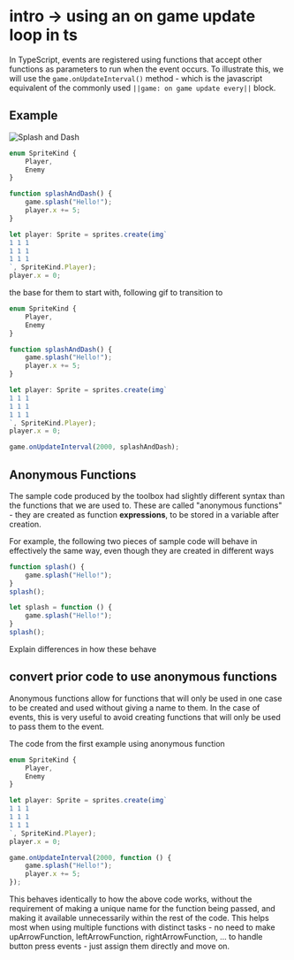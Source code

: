 # intro -> using an on game update loop in ts

In TypeScript, events are registered using functions that accept other functions as parameters to run when the event occurs. To illustrate this, we will use the `game.onUpdateInterval()` method - which is the javascript equivalent of the commonly used ``||game: on game update every||`` block.

## Example

![Splash and Dash](/static/courses/csintro2/events/splash-and-dash.gif)

```typescript
enum SpriteKind {
    Player,
    Enemy
}

function splashAndDash() {
    game.splash("Hello!");
    player.x += 5;
}

let player: Sprite = sprites.create(img`
1 1 1
1 1 1
1 1 1
`, SpriteKind.Player);
player.x = 0;
```

the base for them to start with, following gif to transition to

```typescript
enum SpriteKind {
    Player,
    Enemy
}

function splashAndDash() {
    game.splash("Hello!");
    player.x += 5;
}

let player: Sprite = sprites.create(img`
1 1 1
1 1 1
1 1 1
`, SpriteKind.Player);
player.x = 0;

game.onUpdateInterval(2000, splashAndDash);
```

## Anonymous Functions

The sample code produced by the toolbox had slightly different syntax than the functions that we are used to. These are called "anonymous functions" - they are created as function __expressions__, to be stored in a variable after creation.

For example, the following two pieces of sample code will behave in effectively the same way, even though they are created in different ways

```typescript
function splash() {
    game.splash("Hello!");
}
splash();
```

```typescript
let splash = function () {
    game.splash("Hello!");
}
splash();
```

Explain differences in how these behave

## convert prior code to use anonymous functions

Anonymous functions allow for functions that will only be used in one case to be created and used without giving a name to them. In the case of events, this is very useful to avoid creating functions that will only be used to pass them to the event.

The code from the first example using anonymous function

```typescript
enum SpriteKind {
    Player,
    Enemy
}

let player: Sprite = sprites.create(img`
1 1 1
1 1 1
1 1 1
`, SpriteKind.Player);
player.x = 0;

game.onUpdateInterval(2000, function () {
    game.splash("Hello!");
    player.x += 5;
});
```

This behaves identically to how the above code works, without the requirement of making a unique name for the function being passed, and making it available unnecessarily within the rest of the code. This helps most when using multiple functions with distinct tasks - no need to make upArrowFunction, leftArrowFunction, rightArrowFunction, ... to handle button press events - just assign them directly and move on.